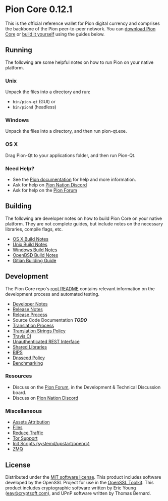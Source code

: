 Pion Core 0.12.1
=====================

This is the official reference wallet for Pion digital currency and comprises the backbone of the Pion peer-to-peer network. You can [download Pion Core](https://www.pioncoin.org/downloads/) or [build it yourself](#building) using the guides below.

Running
---------------------
The following are some helpful notes on how to run Pion on your native platform.

### Unix

Unpack the files into a directory and run:

- `bin/pion-qt` (GUI) or
- `bin/piond` (headless)

### Windows

Unpack the files into a directory, and then run pion-qt.exe.

### OS X

Drag Pion-Qt to your applications folder, and then run Pion-Qt.

### Need Help?

* See the [Pion documentation](https://pioncoin.atlassian.net/wiki/display/DOC)
for help and more information.
* Ask for help on [Pion Nation Discord](http://pionchat.org)
* Ask for help on the [Pion Forum](https://pioncoin.org/forum)

Building
---------------------
The following are developer notes on how to build Pion Core on your native platform. They are not complete guides, but include notes on the necessary libraries, compile flags, etc.

- [OS X Build Notes](build-osx.md)
- [Unix Build Notes](build-unix.md)
- [Windows Build Notes](build-windows.md)
- [OpenBSD Build Notes](build-openbsd.md)
- [Gitian Building Guide](gitian-building.md)

Development
---------------------
The Pion Core repo's [root README](/README.md) contains relevant information on the development process and automated testing.

- [Developer Notes](developer-notes.md)
- [Release Notes](release-notes.md)
- [Release Process](release-process.md)
- Source Code Documentation ***TODO***
- [Translation Process](translation_process.md)
- [Translation Strings Policy](translation_strings_policy.md)
- [Travis CI](travis-ci.md)
- [Unauthenticated REST Interface](REST-interface.md)
- [Shared Libraries](shared-libraries.md)
- [BIPS](bips.md)
- [Dnsseed Policy](dnsseed-policy.md)
- [Benchmarking](benchmarking.md)

### Resources
* Discuss on the [Pion Forum](https://pioncoin.org/forum), in the Development & Technical Discussion board.
* Discuss on [Pion Nation Discord](http://pionchat.org)

### Miscellaneous
- [Assets Attribution](assets-attribution.md)
- [Files](files.md)
- [Reduce Traffic](reduce-traffic.md)
- [Tor Support](tor.md)
- [Init Scripts (systemd/upstart/openrc)](init.md)
- [ZMQ](zmq.md)

License
---------------------
Distributed under the [MIT software license](/COPYING).
This product includes software developed by the OpenSSL Project for use in the [OpenSSL Toolkit](https://www.openssl.org/). This product includes
cryptographic software written by Eric Young ([eay@cryptsoft.com](mailto:eay@cryptsoft.com)), and UPnP software written by Thomas Bernard.
